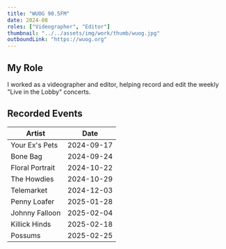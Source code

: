 ```yaml
---
title: "WUOG 90.5FM"
date: 2024-08
roles: ["Videographer", "Editor"]
thumbnail: "../../assets/img/work/thumb/wuog.jpg"
outboundLink: "https://wuog.org"
---
```

## My Role

I worked as a videographer and editor, helping record and edit the weekly "Live in the Lobby" concerts.

## Recorded Events

| Artist | Date |
|--------|------|
| Your Ex's Pets | 2024-09-17 |
| Bone Bag | 2024-09-24 |
| Floral Portrait | 2024-10-22 |
| The Howdies | 2024-10-29 |
| Telemarket | 2024-12-03 |
| Penny Loafer | 2025-01-28 |
| Johnny Falloon | 2025-02-04 |
| Killick Hinds | 2025-02-18 |
| Possums | 2025-02-25 |
